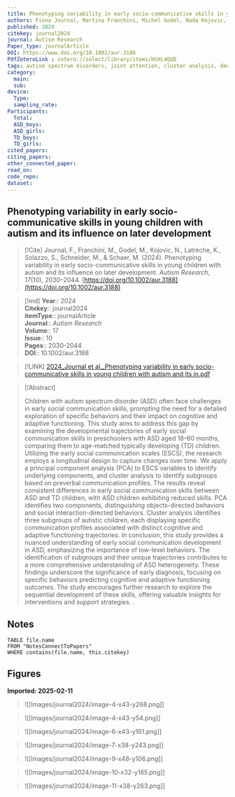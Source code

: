 ```yaml
---
title: Phenotyping variability in early socio-communicative skills in young children with autism and its influence on later development
authors: Fiona Journal, Martina Franchini, Michel Godel, Nada Kojovic, Kenza Latrèche, Stefania Solazzo, Maude Schneider, Marie Schaer
published: 2024
citekey: journal2024
journal: Autism Research
Paper_type: journalArticle
DOI: https://www.doi.org/10.1002/aur.3188
PdfZoteroLink : zotero://select/library/items/HUXL4QUD
tags: autism spectrum disorders, joint attention, cluster analysis, deep phenotyping, nonverbal communication, phenotype, trajectories
category:
  main: 
  sub: 
device:
  Type: 
  sampling_rate: 
Participants:
  Total: 
  ASD_boys: 
  ASD_girls: 
  TD_boys: 
  TD_girls: 
cited_papers:
citing_papers: 
other_connected_paper: 
read_on: 
code_repo: 
dataset:
---
```


## Phenotyping variability in early socio-communicative skills in young children with autism and its influence on later development

> [!Cite]
> Journal, F., Franchini, M., Godel, M., Kojovic, N., Latrèche, K., Solazzo, S., Schneider, M., & Schaer, M. (2024). Phenotyping variability in early socio-communicative skills in young children with autism and its influence on later development. _Autism Research_, _17_(10), 2030–2044. [https://doi.org/10.1002/aur.3188](https://doi.org/10.1002/aur.3188)


>[!md]
> **Year**:: 2024   
> **Citekey**:: journal2024  
> **itemType**:: journalArticle  
> **Journal**:: *Autism Research*  
> **Volume**:: 17  
> **Issue**:: 10   
> **Pages**:: 2030-2044  
> **DOI**:: 10.1002/aur.3188    

> [!LINK] 
> [2024_Journal et al._Phenotyping variability in early socio-communicative skills in young children with autism and its in.pdf](zotero://select/library/items/RLXT8243)

> [!Abstract]
>
> Children with autism spectrum disorder (ASD) often face challenges in early social communication skills, prompting the need for a detailed exploration of specific behaviors and their impact on cognitive and adaptive functioning. This study aims to address this gap by examining the developmental trajectories of early social communication skills in preschoolers with ASD aged 18–60 months, comparing them to age-matched typically developing (TD) children. Utilizing the early social communication scales (ESCS), the research employs a longitudinal design to capture changes over time. We apply a principal component analysis (PCA) to ESCS variables to identify underlying components, and cluster analysis to identify subgroups based on preverbal communication profiles. The results reveal consistent differences in early social communication skills between ASD and TD children, with ASD children exhibiting reduced skills. PCA identifies two components, distinguishing objects-directed behaviors and social interaction-directed behaviors. Cluster analysis identifies three subgroups of autistic children, each displaying specific communication profiles associated with distinct cognitive and adaptive functioning trajectories. In conclusion, this study provides a nuanced understanding of early social communication development in ASD, emphasizing the importance of low-level behaviors. The identification of subgroups and their unique trajectories contributes to a more comprehensive understanding of ASD heterogeneity. These findings underscore the significance of early diagnosis, focusing on specific behaviors predicting cognitive and adaptive functioning outcomes. The study encourages further research to explore the sequential development of these skills, offering valuable insights for interventions and support strategies.
>.
> 


## Notes

```dataview 
TABLE file.name 
FROM "NotesConnectToPapers" 
WHERE contains(file.name, this.citekey)
```


## Figures

**Imported: 2025-02-11**

> ![[Images/journal2024/image-4-x43-y268.png]]

> ![[Images/journal2024/image-4-x43-y54.png]]

> ![[Images/journal2024/image-6-x43-y161.png]]

> ![[Images/journal2024/image-7-x38-y243.png]]

> ![[Images/journal2024/image-9-x48-y106.png]]

> ![[Images/journal2024/image-10-x32-y165.png]]

> ![[Images/journal2024/image-11-x38-y263.png]]